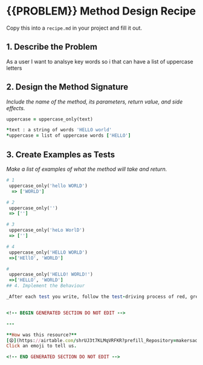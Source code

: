 # {{PROBLEM}} Method Design Recipe

Copy this into a `recipe.md` in your project and fill it out.

## 1. Describe the Problem

As a user I want to 
analsye key words
so i that can have a list of uppercase letters

## 2. Design the Method Signature

_Include the name of the method, its parameters, return value, and side effects._

```ruby
uppercase = uppercase_only(text)

*text : a string of words 'HELLO world'
*uppercase = list of uppercase words ['HELLO']
```

## 3. Create Examples as Tests

_Make a list of examples of what the method will take and return._

```ruby
# 1
 uppercase_only('hello WORLD')
  => ['WORLD']

# 2
 uppercase_only('')
 => ['']

# 3
 uppercase_only('heLo WorlD')
 => ['']

# 4
 uppercase_only('HELLO WORLD')
 =>['HEllO', 'WORLD']

# 
 uppercase_only('HELLO! WORLD!')
 =>['HELLO', 'WORLD']
## 4. Implement the Behaviour

_After each test you write, follow the test-driving process of red, green, refactor to implement the behaviour._


<!-- BEGIN GENERATED SECTION DO NOT EDIT -->

---

**How was this resource?**  
[😫](https://airtable.com/shrUJ3t7KLMqVRFKR?prefill_Repository=makersacademy%2Fgolden-square&prefill_File=resources%2Fsingle_method_recipe_template.md&prefill_Sentiment=😫) [😕](https://airtable.com/shrUJ3t7KLMqVRFKR?prefill_Repository=makersacademy%2Fgolden-square&prefill_File=resources%2Fsingle_method_recipe_template.md&prefill_Sentiment=😕) [😐](https://airtable.com/shrUJ3t7KLMqVRFKR?prefill_Repository=makersacademy%2Fgolden-square&prefill_File=resources%2Fsingle_method_recipe_template.md&prefill_Sentiment=😐) [🙂](https://airtable.com/shrUJ3t7KLMqVRFKR?prefill_Repository=makersacademy%2Fgolden-square&prefill_File=resources%2Fsingle_method_recipe_template.md&prefill_Sentiment=🙂) [😀](https://airtable.com/shrUJ3t7KLMqVRFKR?prefill_Repository=makersacademy%2Fgolden-square&prefill_File=resources%2Fsingle_method_recipe_template.md&prefill_Sentiment=😀)  
Click an emoji to tell us.

<!-- END GENERATED SECTION DO NOT EDIT -->